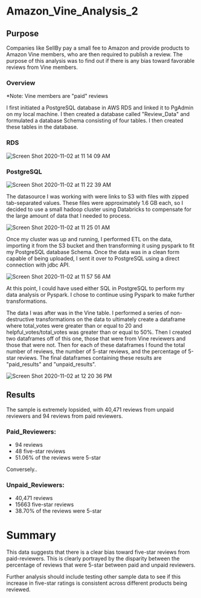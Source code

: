 # Amazon_Vine_Analysis_2

## Purpose
Companies like SellBy pay a small fee to Amazon and provide products to Amazon Vine members, who are then required to publish a review. The purpose of this analysis was to find out if there is any bias toward favorable reviews from Vine members. 

### Overview

*Note: Vine members are "paid" reviews

I first initiated a PostgreSQL database in AWS RDS and linked it to PgAdmin on my local machine. I then created a database called "Review_Data" and formulated a database Schema consisting of four tables. I then created these tables in the database. 

### RDS
![Screen Shot 2020-11-02 at 11 14 09 AM](https://user-images.githubusercontent.com/66881241/97917983-35894880-1d0a-11eb-823e-aec8a46e499d.png)

### PostgreSQL
![Screen Shot 2020-11-02 at 11 22 39 AM](https://user-images.githubusercontent.com/66881241/97918046-4d60cc80-1d0a-11eb-972d-278b07f4bb6e.png)

The datasource I was working with were links to S3 with files with zipped tab-separated values. These files were approximately 1.6 GB each, so I decided to use a small hadoop cluster using Databricks to compensate for the large amount of data that I needed to process. 

![Screen Shot 2020-11-02 at 11 25 01 AM](https://user-images.githubusercontent.com/66881241/97918037-4934af00-1d0a-11eb-96e2-655c4dc61cb9.png)

Once my cluster was up and running, I performed ETL on the data, importing it from the S3 bucket and then transforming it using pyspark to fit my PostgreSQL database Schema. Once the data was in a clean form capable of being uploaded, I sent it over to PostgreSQL using a direct connection with jdbc API.

![Screen Shot 2020-11-02 at 11 57 56 AM](https://user-images.githubusercontent.com/66881241/97917945-22767880-1d0a-11eb-9078-828e919b99c1.png)

At this point, I could have used either SQL in PostgreSQL to perform my data analysis or Pyspark. I chose to continue using Pyspark to make further transformations.

The data I was after was in the Vine table. I performed a series of non-destructive transformations on the data to ultimately create a dataframe where total_votes were greater than or equal to 20 and helpful_votes/total_votes was greater than or equal to 50%. Then I created two dataframes off of this one, those that were from Vine reviewers and those that were not. Then for each of these dataframes I found the total number of reviews, the number of 5-star reviews, and the percentage of 5-star reviews. The final dataframes containing these results are "paid_results" and "unpaid_results".

![Screen Shot 2020-11-02 at 12 20 36 PM](https://user-images.githubusercontent.com/66881241/97917913-15f22000-1d0a-11eb-9704-42c5a2d08a29.png)

## Results

The sample is extremely lopsided, with 40,471 reviews from unpaid reviewers and 94 reviews from paid reviewers.

### Paid_Reviewers:
* 94 reviews
* 48 five-star reviews
* 51.06% of the reviews were 5-star

Conversely..

### Unpaid_Reviewers:
* 40,471 reviews
* 15663 five-star reviews
* 38.70% of the reviews were 5-star

# Summary 

This data suggests that there is a clear bias toward five-star reviews from paid-reviewers. This is clearly portrayed by the disparity between the percentage of reviews that were 5-star between paid and unpaid reviewers.

Further analysis should include testing other sample data to see if this increase in five-star ratings is consistent across different products being reviewed.


